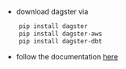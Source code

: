 - download dagster via
```bash
    pip install dagster
    pip install dagster-aws
    pip install dagster-dbt
```

- follow the documentation [here](https://docs.dagster.io/integrations/dbt/using-dbt-with-dagster/set-up-dbt-project)


